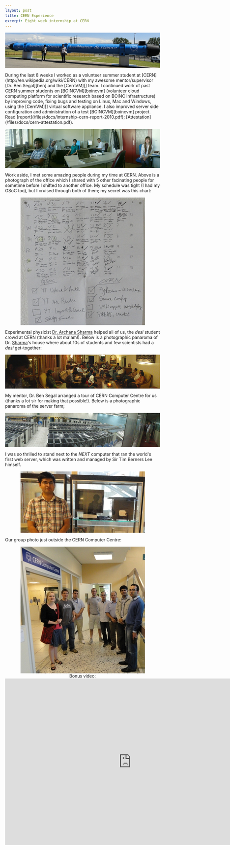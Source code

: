 ```yaml
---
layout: post
title: CERN Experience
excerpt: Eight week internship at CERN
---
```


<p align="center"><img align="center" src="/images/cern/science.jpg"></p>
During the last 8 weeks I worked as a volunteer summer student at [CERN](http://en.wikipedia.org/wiki/CERN) with my awesome mentor/supervisor [Dr. Ben Segal][ben] and the [CernVM][] team. I continued work of past CERN summer students on [BOINCVM][boincvm] (volunteer cloud computing platform for scientific research based on BOINC infrastructure) by improving code, fixing bugs and testing on Linux, Mac and Windows, using the [CernVM][] virtual software appliance. I also improved server side configuration and administration of a test [BOINCVM][boincvm] project.
Read [report](/files/docs/internship-cern-report-2010.pdf); [Attestation](/files/docs/cern-attestation.pdf).

<p align="center"><img align="center" src="/images/cern/office.jpg"></p>

Work aside, I met some amazing people during my time at CERN. Above is a photograph of the office which I shared with 5 other facinating people for sometime before I shifted to another office. My schedule was tight (I had my GSoC too), but I cruised through both of them; my secret was this chart:

<p align="center"><img align="center" src="/images/cern/sched.jpg"> </p>

Experimental physicist [Dr. Archana Sharma][archana] helped all of us, the *desi* student crowd at CERN (thanks a lot ma'am!). Below is a photographic panaroma of Dr. [Sharma][archana]'s house where about 10s of students and few scientists had a *desi* get-together:

<p align="center"><img align="middle" src="/images/cern/indian-interns.jpg"></p>

My mentor, Dr. Ben Segal arranged a tour of CERN Computer Centre for us (thanks a lot sir for making that possible!). Below is a photographic panaroma of the server farm;

<p align="center"><img align="center" src="/images/cern/servers.jpg"></p>

I was so thrilled to stand next to the _NEXT_ computer that ran the world's first web server, which was written and managed by Sir Tim Berners Lee himself.

<p align="center"><img align="center" src="/images/cern/www-server.jpg"></p>

Our group photo just outside the CERN Computer Centre:

<p align="center"> <img align="center" src="/images/cern/computing-centre.jpg">
<br/>Bonus video:
<br/><iframe width="820" height="540" src="http://www.youtube.com/embed/mWPW8cLpm_Q?rel=0" frameborder="0" allowfullscreen></iframe>
</p>

[boincvm]: http://code.google.com/p/boincvm
[CernVM]: http://cernvm.cern.ch/cernvm/
[ben]: http://ben.web.cern.ch/ben/
[archana]: http://archanasharma.org/
